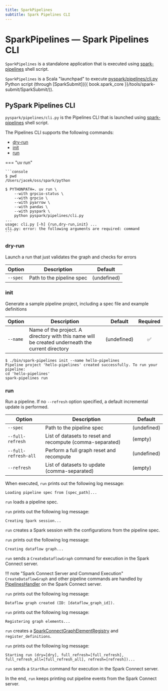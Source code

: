 ```yaml
---
title: SparkPipelines
subtitle: Spark Pipelines CLI
---
```


# SparkPipelines &mdash; Spark Pipelines CLI

`SparkPipelines` is a standalone application that is executed using [spark-pipelines](./index.md#spark-pipelines) shell script.

`SparkPipelines` is a Scala "launchpad" to execute [pyspark/pipelines/cli.py](#pyspark-pipelines-cli) Python script (through [SparkSubmit]({{ book.spark_core }}/tools/spark-submit/SparkSubmit/)).

## PySpark Pipelines CLI

`pyspark/pipelines/cli.py` is the Pipelines CLI that is launched using [spark-pipelines](./index.md#spark-pipelines) shell script.

The Pipelines CLI supports the following commands:

* [dry-run](#dry-run)
* [init](#init)
* [run](#run)

=== "uv run"

    ```console
    $ pwd
    /Users/jacek/oss/spark/python

    $ PYTHONPATH=. uv run \
        --with grpcio-status \
        --with grpcio \
        --with pyarrow \
        --with pandas \
        --with pyspark \
        python pyspark/pipelines/cli.py
    ...
    usage: cli.py [-h] {run,dry-run,init} ...
    cli.py: error: the following arguments are required: command
    ```

### dry-run

Launch a run that just validates the graph and checks for errors

Option | Description | Default
-|-|-
 `--spec` | Path to the pipeline spec | (undefined)

### init

Generate a sample pipeline project, including a spec file and example definitions

Option | Description | Default | Required
-|-|-|:-:
 `--name` | Name of the project. A directory with this name will be created underneath the current directory | (undefined) | ✅

```console
$ ./bin/spark-pipelines init --name hello-pipelines
Pipeline project 'hello-pipelines' created successfully. To run your pipeline:
cd 'hello-pipelines'
spark-pipelines run
```

### run

Run a pipeline. If no `--refresh` option specified, a default incremental update is performed.

Option | Description | Default
-|-|-
 `--spec` | Path to the pipeline spec | (undefined)
 `--full-refresh` | List of datasets to reset and recompute (comma-separated) | (empty)
 `--full-refresh-all` | Perform a full graph reset and recompute | (undefined)
 `--refresh` | List of datasets to update (comma-separated) | (empty)

When executed, `run` prints out the following log message:

```text
Loading pipeline spec from [spec_path]...
```

`run` loads a pipeline spec.

`run` prints out the following log message:

```text
Creating Spark session...
```

`run` creates a Spark session with the configurations from the pipeline spec.

`run` prints out the following log message:

```text
Creating dataflow graph...
```

`run` sends a `CreateDataflowGraph` command for execution in the Spark Connect server.

!!! note "Spark Connect Server and Command Execution"
    `CreateDataflowGraph` and other pipeline commands are handled by [PipelinesHandler](PipelinesHandler.md) on the Spark Connect server.

`run` prints out the following log message:

```text
Dataflow graph created (ID: [dataflow_graph_id]).
```

`run` prints out the following log message:

```text
Registering graph elements...
```

`run` creates a [SparkConnectGraphElementRegistry](SparkConnectGraphElementRegistry.md) and `register_definitions`.

`run` prints out the following log message:

```text
Starting run (dry=[dry], full_refresh=[full_refresh], full_refresh_all=[full_refresh_all], refresh=[refresh])...
```

`run` sends a `StartRun` command for execution in the Spark Connect server.

In the end, `run` keeps printing out pipeline events from the Spark Connect server.
